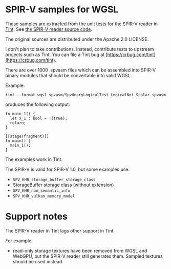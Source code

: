 # SPIR-V samples for WGSL

These samples are extracted from the unit tests for the SPIR-V reader in [Tint](https://dawn.googlesource.com/tint).
See [the SPIR-V reader source code](https://dawn.googlesource.com/tint/+/refs/heads/main/src/reader/spirv/).

The original sources are distributed under the Apache 2.0 LICENSE.

I don't plan to take contributions.  Instead, contribute tests to upstream
projects such as Tint.  You can file a Tint bug at [https://crbug.com/tint](https://crbug.com/tint).

There are over 1000 .spvasm files which can be assembled into SPIR-V binary
modules that should be convertable into valid WGSL.

Example:

    tint --format wgsl spvasm/SpvUnaryLogicalTest_LogicalNot_Scalar.spvasm

produces the following output:

```
fn main_1() {
  let x_1 : bool = !(true);
  return;
}

[[stage(fragment)]]
fn main() {
  main_1();
}
```

The examples work in Tint.

The SPIR-V is valid for SPIR-V 1.0, but some examples use:
- `SPV_KHR_storage_buffer_storage_class`
- StorageBuffer storage class (without extension)
- `SPV_KHR_non_semantic_info`
- `SPV_KHR_vulkan_memory_model`

# Support notes

The SPIR-V reader in Tint lags other support in Tint.

For example:
* read-only storage textures have been removed from WGSL and WebGPU, but the SPIR-V reader
  still generates them.  Sampled textures should be used instead.
